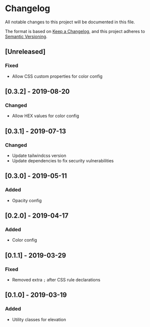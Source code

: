 # Changelog
All notable changes to this project will be documented in this file.

The format is based on [Keep a Changelog](https://keepachangelog.com/en/1.0.0/),
and this project adheres to [Semantic Versioning](https://semver.org/spec/v2.0.0.html).

## [Unreleased]
### Fixed
- Allow CSS custom properties for color config

## [0.3.2] - 2019-08-20
### Changed
- Allow HEX values for color config

## [0.3.1] - 2019-07-13
### Changed
- Update tailwindcss version
- Update dependencies to fix security vulnerabilities

## [0.3.0] - 2019-05-11
### Added
- Opacity config

## [0.2.0] - 2019-04-17
### Added
- Color config

## [0.1.1] - 2019-03-29
### Fixed
- Removed extra `;` after CSS rule declarations

## [0.1.0] - 2019-03-19
### Added
- Utility classes for elevation
